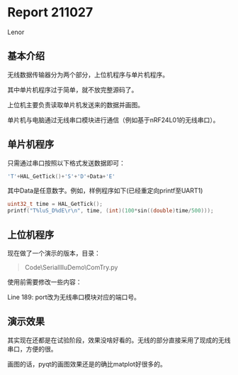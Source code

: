 # Report 211027

Lenor

## 基本介绍

无线数据传输器分为两个部分，上位机程序与单片机程序。

其中单片机程序过于简单，就不放完整源码了。

上位机主要负责读取单片机发送来的数据并画图。

单片机与电脑通过无线串口模块进行通信（例如基于nRF24L01的无线串口）。

## 单片机程序

只需通过串口按照以下格式发送数据即可：

```C
'T'+HAL_GetTick()+'S'+'D'+Data+'E'
```

其中Data是任意数字。例如，样例程序如下(已经重定向printf至UART1)

```C
uint32_t time = HAL_GetTick();
printf("T%luS_D%dE\r\n", time, (int)(100*sin((double)time/500)));
```

## 上位机程序

现在做了一个演示的版本，目录：

> Code\SerialIlluDemo\ComTry.py

使用前需要修改一些内容：

Line 189: port改为无线串口模块对应的端口号。

## 演示效果

其实现在还都是在试验阶段，效果没啥好看的。无线的部分直接采用了现成的无线串口，方便的很。

画图的话，pyqt的画图效果还是的确比matplot好很多的。
